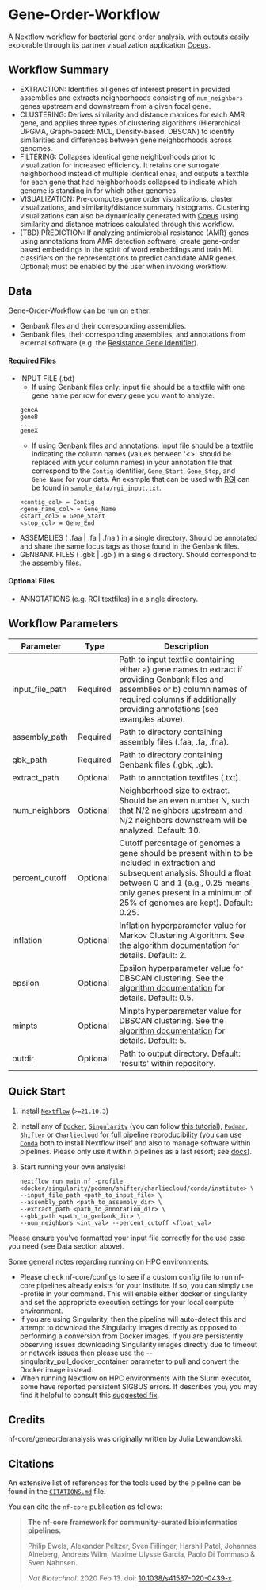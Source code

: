 # Gene-Order-Workflow
A Nextflow workflow for bacterial gene order analysis, with outputs easily explorable through its partner visualization application [Coeus](https://github.com/JTL-lab/Coeus).

## Workflow Summary 
* EXTRACTION: Identifies all genes of interest present in provided assemblies and extracts neighborhoods consisting of `num_neighbors` genes upstream and downstream from a given focal gene. 
* CLUSTERING: Derives similarity and distance matrices for each AMR gene, and applies three types of clustering algorithms (Hierarchical: UPGMA, Graph-based: MCL, Density-based: DBSCAN) to identify similarities and differences between gene neighborhoods across genomes. 
* FILTERING: Collapses identical gene neighborhoods prior to visualization for increased efficiency. It retains one surrogate neighborhood instead of multiple identical ones, and outputs a textfile for each gene that had neighborhoods collapsed to indicate which genome is standing in for which other genomes.
* VISUALIZATION: Pre-computes gene order visualizations, cluster visualizations, and similarity/distance summary histograms. Clustering visualizations can also be dynamically generated with [Coeus](https://github.com/JTL-lab/Coeus) using similarity and distance matrices calculated through this workflow.
* (TBD) PREDICTION: If analyzing antimicrobial resistance (AMR) genes using annotations from AMR detection software, create gene-order based embeddings in the spirit of word embeddings and train ML classifiers on the representations to predict candidate AMR genes. Optional; must be enabled by the user when invoking workflow.  


## Data
Gene-Order-Workflow can be run on either: 
* Genbank files and their corresponding assemblies.
* Genbank files, their corresponding assemblies, and annotations from external software (e.g. the [Resistance Gene Identifier](https://github.com/arpcard/rgi)). 

#### Required Files
* INPUT FILE (.txt)
    * If using Genbank files only: input file should be a textfile with one gene name per row for every gene you want to analyze.
    ```
    geneA 
    geneB
    ...
    geneX
    ```
    * If using Genbank files and annotations: input file should be a textfile indicating the column names (values between '<>' should be replaced with your column names) in your annotation file that correspond to the `Contig` identifier, `Gene_Start`, `Gene_Stop`, and `Gene_Name` for your data. An example that can be used with [RGI](https://github.com/arpcard/rgi) can be found in `sample_data/rgi_input.txt`.
    ```
    <contig_col> = Contig
    <gene_name_col> = Gene_Name
    <start_col> = Gene_Start
    <stop_col> = Gene_End
    ```
* ASSEMBLIES ( .faa | .fa | .fna ) in a single directory. Should be annotated and share the same locus tags as those found in the Genbank files. 
* GENBANK FILES ( .gbk | .gb ) in a single directory. Should correspond to the assembly files. 

#### Optional Files
* ANNOTATIONS (e.g. RGI textfiles) in a single directory. 

## Workflow Parameters

| Parameter       | Type     | Description                                                                                                                                                                                                                                   |
|-----------------|----------|-----------------------------------------------------------------------------------------------------------------------------------------------------------------------------------------------------------------------------------------------|
| input_file_path | Required | Path to input textfile containing either a) gene names to extract if providing Genbank files and assemblies or b) column names of required columns if additionally providing annotations (see examples above).                                |
| assembly_path   | Required | Path to directory containing assembly files (.faa, .fa, .fna).                                                                                                                                                                                |
| gbk_path        | Required | Path to directory containing Genbank files (.gbk, .gb).                                                                                                                                                                                       |
| extract_path    | Optional | Path to annotation textfiles (.txt).                                                                                                                                                                                                          |
| num_neighbors   | Optional | Neighborhood size to extract. Should be an even number N, such that N/2 neighbors upstream and N/2 neighbors downstream will be analyzed. Default: 10.                                                                                        |
| percent_cutoff  | Optional | Cutoff percentage of genomes a gene should be present within to be included in extraction and subsequent analysis. Should a float between 0 and 1 (e.g., 0.25 means only genes present in a minimum of 25% of genomes are kept). Default: 0.25. |
| inflation       | Optional | Inflation hyperparameter value for Markov Clustering Algorithm. See the [algorithm documentation](https://markov-clustering.readthedocs.io/en/latest/readme.html) for details. Default: 2.                                                    |
| epsilon         | Optional | Epsilon hyperparameter value for DBSCAN clustering. See the [algorithm documentation](https://scikit-learn.org/stable/modules/generated/sklearn.cluster.DBSCAN.html) for details. Default: 0.5.                                               | 
| minpts | Optional | Minpts hyperparameter value for DBSCAN clustering. See the [algorithm documentation](https://scikit-learn.org/stable/modules/generated/sklearn.cluster.DBSCAN.html) for details. Default: 5.                                                  | 
| outdir | Optional | Path to output directory. Default: 'results' within repository. |                                                                                                                                                                                | 

## Quick Start

1. Install [`Nextflow`](https://www.nextflow.io/docs/latest/getstarted.html#installation) (`>=21.10.3`)

2. Install any of [`Docker`](https://docs.docker.com/engine/installation/), [`Singularity`](https://www.sylabs.io/guides/3.0/user-guide/) (you can follow [this tutorial](https://singularity-tutorial.github.io/01-installation/)), [`Podman`](https://podman.io/), [`Shifter`](https://nersc.gitlab.io/development/shifter/how-to-use/) or [`Charliecloud`](https://hpc.github.io/charliecloud/) for full pipeline reproducibility (you can use [`Conda`](https://conda.io/miniconda.html) both to install Nextflow itself and also to manage software within pipelines. Please only use it within pipelines as a last resort; see [docs](https://nf-co.re/usage/configuration#basic-configuration-profiles)).

3. Start running your own analysis!
    ```console
    nextflow run main.nf -profile <docker/singularity/podman/shifter/charliecloud/conda/institute> \
    --input_file_path <path_to_input_file> \
    --assembly_path <path_to_assembly_dir> \
    --extract_path <path_to_annotation_dir> \ 
    --gbk_path <path_to_genbank_dir> \
    --num_neighbors <int_val> --percent_cutoff <float_val>
    ```
   
Please ensure you've formatted your input file correctly for the use case you need (see Data section above).

Some general notes regarding running on HPC environments: 
* Please check nf-core/configs to see if a custom config file to run nf-core pipelines already exists for your Institute. If so, you can simply use -profile <institute> in your command. This will enable either docker or singularity and set the appropriate execution settings for your local compute environment.
* If you are using Singularity, then the pipeline will auto-detect this and attempt to download the Singularity images directly as opposed to performing a conversion from Docker images. If you are persistently observing issues downloading Singularity images directly due to timeout or network issues then please use the --singularity_pull_docker_container parameter to pull and convert the Docker image instead. 
* When running Nextflow on HPC environments with the Slurm executor, some have reported persistent SIGBUS errors. If describes you, you may find it helpful to consult this [suggested fix](https://github.com/nextflow-io/nextflow/issues/842#issuecomment-567119760).

## Credits

nf-core/geneorderanalysis was originally written by Julia Lewandowski.

## Citations

An extensive list of references for the tools used by the pipeline can be found in the [`CITATIONS.md`](CITATIONS.md) file.

You can cite the `nf-core` publication as follows:

> **The nf-core framework for community-curated bioinformatics pipelines.**
>
> Philip Ewels, Alexander Peltzer, Sven Fillinger, Harshil Patel, Johannes Alneberg, Andreas Wilm, Maxime Ulysse Garcia, Paolo Di Tommaso & Sven Nahnsen.
>
> _Nat Biotechnol._ 2020 Feb 13. doi: [10.1038/s41587-020-0439-x](https://dx.doi.org/10.1038/s41587-020-0439-x).


